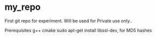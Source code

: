 # my_repo
First git repo for experiment.
Will be used for Private use only..

Prerequisites
g++
cmake
sudo apt-get install libssl-dev, for MD5 hashes